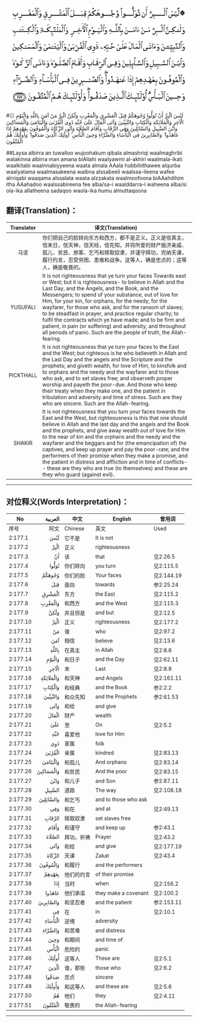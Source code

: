 ![002:177](images/002_177.gif)

#۞ لَيْسَ الْبِرَّ أَنْ تُوَلُّوا وُجُوهَكُمْ قِبَلَ الْمَشْرِقِ وَالْمَغْرِبِ وَلَٰكِنَّ الْبِرَّ مَنْ آمَنَ بِاللَّهِ وَالْيَوْمِ الْآخِرِ وَالْمَلَائِكَةِ وَالْكِتَابِ وَالنَّبِيِّينَ وَآتَى الْمَالَ عَلَىٰ حُبِّهِ ذَوِي الْقُرْبَىٰ وَالْيَتَامَىٰ وَالْمَسَاكِينَ وَابْنَ السَّبِيلِ وَالسَّائِلِينَ وَفِي الرِّقَابِ وَأَقَامَ الصَّلَاةَ وَآتَى الزَّكَاةَ وَالْمُوفُونَ بِعَهْدِهِمْ إِذَا عَاهَدُوا ۖ وَالصَّابِرِينَ فِي الْبَأْسَاءِ وَالضَّرَّاءِ وَحِينَ الْبَأْسِ ۗ أُولَٰئِكَ الَّذِينَ صَدَقُوا ۖ وَأُولَٰئِكَ هُمُ الْمُتَّقُونَ 

##Laysa albirra an tuwalloo wujoohakum qibala almashriqi waalmaghribi walakinna albirra man amana biAllahi waalyawmi al-akhiri waalmala-ikati waalkitabi waalnnabiyyeena waata almala AAala hubbihithawee alqurba waalyatama waalmasakeena waibna alssabeeli waalssa-ileena wafee alrriqabi waaqama alssalata waata alzzakata waalmoofoona biAAahdihim itha AAahadoo waalssabireena fee alba/sa-i waalddarra-i waheena alba/si ola-ika allatheena sadaqoo waola-ika humu almuttaqoona 

## 翻译(Translation)：

| Translator | 译文(Translation)                                            |
| :--------: | ------------------------------------------------------------ |
|    马坚    | 你们把自己的脸转向东方和西方，都不是正义。正义是信真主，信末日，信天神，信天经，信先知，并将所爱的财产施济亲戚、孤儿、贫民、旅客、乞丐和赎取奴隶，并谨守拜功，完纳天课，履行约言，忍受穷困、患难和战争。这等人，确是忠贞的；这等人，确是敬畏的。 |
|  YUSUFALI  | It is not righteousness that ye turn your faces Towards east or West; but it is righteousness- to believe in Allah and the Last Day, and the Angels, and the Book, and the Messengers; to spend of your substance, out of love for Him, for your kin, for orphans, for the needy, for the wayfarer, for those who ask, and for the ransom of slaves; to be steadfast in prayer, and practice regular charity; to fulfil the contracts which ye have made; and to be firm and patient, in pain (or suffering) and adversity, and throughout all periods of panic. Such are the people of truth, the Allah-fearing. |
| PICKTHALL  | It is not righteousness that ye turn your faces to the East and the West; but righteous is he who believeth in Allah and the Last Day and the angels and the Scripture and the prophets; and giveth wealth, for love of Him, to kinsfolk and to orphans and the needy and the wayfarer and to those who ask, and to set slaves free; and observeth proper worship and payeth the poor-due. And those who keep their treaty when they make one, and the patient in tribulation and adversity and time of stress. Such are they who are sincere. Such are the Allah-fearing. |
|   SHAKIR   | It is not righteousness that you turn your faces towards the East and the West, but righteousness is this that one should believe in Allah and the last day and the angels and the Book and the prophets, and give away wealth out of love for Him to the near of kin and the orphans and the needy and the wayfarer and the beggars and for (the emancipation of) the captives, and keep up prayer and pay the poor-rate; and the performers of their promise when they make a promise, and the patient in distress and affliction and in time of conflicts-- these are they who are true (to themselves) and these are they who guard (against evil). |

---

## 对位释义(Words Interpretation)：

| No   | العربية | 中文    | English | 曾用词 |
| ---- | ------: | ------- | ------- | ------ |
| 序号 |    阿文 | Chinese | 英文    | Used   |
| 2:177.1  | لَيْسَ       | 它不是     | It is not            |            |
| 2:177.2  | الْبِرَّ      | 正义       | righteousness        |            |
| 2:177.3  | أَنْ        | 该         | that                 | 见2:26.5   |
| 2:177.4  | تُوَلُّوا     | 你们转向   | you turn             | 见2:115.5  |
| 2:177.5  | وُجُوهَكُمْ    | 你们的脸   | Your faces           | 见2:144.19 |
| 2:177.6  | قِبَلَ       | 面向       | towards              | 参2:25.24  |
| 2:177.7  | الْمَشْرِقِ    | 东方       | the East             | 见2:115.2  |
| 2:177.8  | وَالْمَغْرِبِ   | 和西方     | and the West         | 见2:115.3  |
| 2:177.9  | وَلَٰكِنَّ      | 并且但是   | and but              | 见2:12.5   |
| 2:177.10 | الْبِرَّ      | 正义       | righteousness        | 见2:177.2  |
| 2:177.11 | مَنْ        | 谁         | who                  | 见2:97.2   |
| 2:177.12 | آمَنَ       | 相信       | believe              | 见2:13.6   |
| 2:177.13 | بِاللَّهِ     | 在真主 | in Allah             | 见2:8.6    |
| 2:177.14 | وَالْيَوْمِ    | 和日子     | and the Day          | 见2:62.11  |
| 2:177.15 | الْآخِرِ     | 末         | Last                 | 见2:8.8    |
| 2:177.16 | وَالْمَلَائِكَةِ | 和天神     | and Angels           | 见2:161.11 |
| 2:177.17 | وَالْكِتَابِ   | 和经典     | and the Book         | 参2:2.2    |
| 2:177.18 | وَالنَّبِيِّينَ  | 和众先知   | and the Prophets     | 参2:61.53  |
| 2:177.19 | وَآتَى      | 和给       | and give             |            |
| 2:177.20 | الْمَالَ     | 财产       | wealth               |            |
| 2:177.21 | عَلَىٰ       | 至         | On                   | 见2:5.2    |
| 2:177.22 | حُبِّهِ       | 喜爱他     | love for Him         |            |
| 2:177.23 | ذَوِي       | 家属       | folk                 |            |
| 2:177.24 | الْقُرْبَىٰ    | 亲属       | kindred              | 见2:83.13  |
| 2:177.25 | وَالْيَتَامَىٰ  | 和孤儿     | And orphans          | 见2:83.14  |
| 2:177.26 | وَالْمَسَاكِينَ | 和贫民     | And the poor         | 见2:83.15  |
| 2:177.27 | وَابْنَ      | 和儿子     | and Son              | 参2:87.11  |
| 2:177.28 | السَّبِيلِ    | 道路       | The way              | 见2:108.18 |
| 2:177.29 | وَالسَّائِلِينَ | 和乞丐     | and to those who ask |            |
| 2:177.30 | وَفِي       | 和在       | and at               | 见2:49.13  |
| 2:177.31 | الرِّقَابِ    | 赎取奴隶   | set slaves free      |            |
| 2:177.32 | وَأَقَامَ     | 和谨守     | and keep up          | 参2:43.1   |
| 2:177.33 | الصَّلَاةَ    | 拜功，祈祷 | Prayer               | 见2:43.2   |
| 2:177.34 | وَآتَى      | 和给       | and give             | 见2:177.19 |
| 2:177.35 | الزَّكَاةَ    | 天课       | Zakat                | 见2:43.4   |
| 2:177.36 | وَالْمُوفُونَ  | 和履行     | and the performers   |            |
| 2:177.37 | بِعَهْدِهِمْ    | 他们的约言 | of their promise     |            |
| 2:177.38 | إِذَا       | 当时       | when                 | 见2:156.2  |
| 2:177.39 | عَاهَدُوا    | 他们承诺   | they make a covenant | 见2:100.2  |
| 2:177.40 | وَالصَّابِرِينَ | 和坚忍者   | and the patient      | 参2:153.11 |
| 2:177.41 | فِي        | 在         | in                   | 见2:10.1   |
| 2:177.42 | الْبَأْسَاءِ   | 逆境       | adversity            |            |
| 2:177.43 | وَالضَّرَّاءِ   | 和苦难     | and distress         |            |
| 2:177.44 | وَحِينَ      | 和期间     | and time of          |            |
| 2:177.45 | الْبَأْسِ     | 危险的     | panic                |            |
| 2:177.46 | أُولَٰئِكَ     | 这等人     | These are            | 见2:5.1    |
| 2:177.47 | الَّذِينَ     | 谁，那些   | those who            | 见2:6.2    |
| 2:177.48 | صَدَقُوا     | 忠贞       | sincere              |            |
| 2:177.49 | وَأُولَٰئِكَ    | 和这等人   | and these are        | 见2:5.6    |
| 2:177.50 | هُمُ        | 他们       | they                 | 见2:4.11   |
| 2:177.51 | الْمُتَّقُونَ   | 敬畏的     | the Allah-fearing    |            |

---

